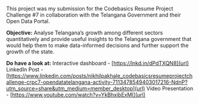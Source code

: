 This project was my submission for the Codebasics Resume Project Challenge #7 in collaboration with the Telangana Government and their Open Data Portal. 

**Objective:** Analyse Telangana’s growth among different sectors quantitatively and provide useful insights to the Telangana government that would help them to make data-informed decisions and further support the growth of the state.

**Do have a look at:**
Interactive dashboard - [https://lnkd.in/dPdTXQN8](url)
LinkedIn Post - [https://www.linkedin.com/posts/nikhilpakhale_codebasicsresumeprojectchallenge-crpc7-opendatatelangana-activity-7113478549403017216-NdnP?utm_source=share&utm_medium=member_desktop](url)
Video Presentation - [https://www.youtube.com/watch?v=YkBhxibExMI](url)
